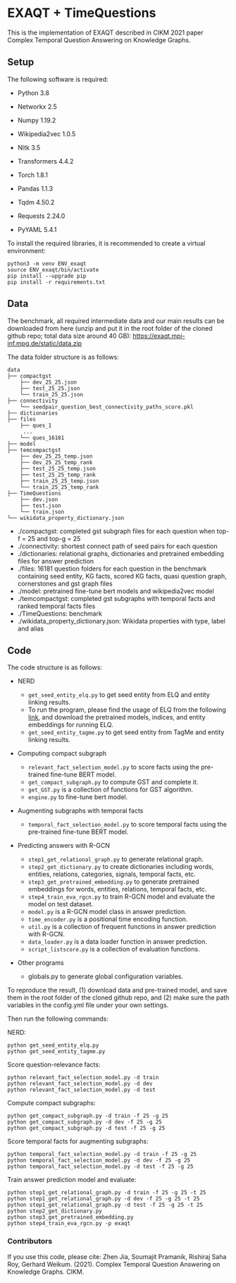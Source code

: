 EXAQT + TimeQuestions
============

This is the implementation of EXAQT described in CIKM 2021 paper Complex Temporal Question Answering on Knowledge Graphs.

Setup 
------

The following software is required:

* Python 3.8

* Networkx 2.5

* Numpy 1.19.2

* Wikipedia2vec 1.0.5

* Nltk 3.5

* Transformers 4.4.2

* Torch 1.8.1

* Pandas 1.1.3

* Tqdm 4.50.2

* Requests 2.24.0

* PyYAML 5.4.1

To install the required libraries, it is recommended to create a virtual environment:

    python3 -m venv ENV_exaqt
    source ENV_exaqt/bin/activate
    pip install --upgrade pip
    pip install -r requirements.txt



Data
------
The benchmark, all required intermediate data and our main results can be downloaded from here (unzip and put it in the root folder of the cloned github repo; total data size around 40 GB): https://exaqt.mpi-inf.mpg.de/static/data.zip 

The data folder structure is as follows:


```
data
├── compactgst
    ├── dev_25_25.json
    ├── test_25_25.json
    └── train_25_25.json  
├── connectivity
    └── seedpair_question_best_connectivity_paths_score.pkl    
├── dictionaries
├── files
    ├── ques_1
	 ...	
	└── ques_16181
├── model
├── temcompactgst
    ├── dev_25_25_temp.json
    ├── dev_25_25_temp_rank
    ├── test_25_25_temp.json
    ├── test_25_25_temp_rank
	├── train_25_25_temp.json
    └── train_25_25_temp_rank
├── TimeQuestions
	├── dev.json
    ├── test.json
    └── train.json
└── wikidata_property_dictionary.json
```

 - ./compactgst: completed gst subgraph files for each question when top-f = 25 and top-g = 25
 - ./connectivity: shortest connect path of seed pairs for each question
 - ./dictionaries: relational graphs, dictionaries and pretrained embedding files for answer prediction
 - ./files: 16181 question folders for each question in the benchmark containing seed entity, KG facts, scored KG facts, quasi question graph, cornerstones and gst graph files  
 - ./model: pretrained fine-tune bert models and wikipedia2vec model
 - ./temcompactgst: completed gst subgraphs with temporal facts and ranked temporal facts files
 - ./TimeQuestions: benchmark 
 - ./wikidata\_property\_dictionary.json: Wikidata properties with type, label and alias


Code
------
 
The code structure is as follows:
    
- NERD 
    - `get_seed_entity_elq.py` to get seed entity from ELQ and entity linking results.
    - To run the program, please find the usage of ELQ from the following [link](https://github.com/facebookresearch/BLINK/tree/master/elq), and download the pretrained models, indices, and entity embeddings for running ELQ.
    - `get_seed_entity_tagme.py` to get seed entity from TagMe and entity linking results.
    
- Computing compact subgraph
    - `relevant_fact_selection_model.py` to score facts using the pre-trained fine-tune BERT model.
	- `get_compact_subgraph.py` to compute GST and complete it.
	- `get_GST.py` is a collection of functions for GST algorithm.
	- `engine.py` to fine-tune bert model.

- Augmenting subgraphs with temporal facts
    - `temporal_fact_selection_model.py` to score temporal facts using the pre-trained fine-tune BERT model.
	     
- Predicting answers with R-GCN
	- `step1_get_relational_graph.py` to generate relational graph.
	- `step2_get_dictionary.py` to create dictionaries including words, entities, relations, categories, signals, temporal facts, etc. 
	- `step3_get_pretrained_embedding.py` to generate pretrained embeddings for words, entities, relations, temporal facts, etc.
    - `step4_train_eva_rgcn.py` to train R-GCN model and evaluate the model on test dataset.
    - `model.py` is a R-GCN model class in answer prediction.
    - `time_encoder.py` is a positional time encoding function.
	- `util.py` is a collection of frequent functions in answer prediction with R-GCN.
	- `data_loader.py` is a data loader function in answer prediction.
	- `script_listscore.py` is a collection of evaluation functions. 

- Other programs
    - globals.py to generate global configuration variables.

To reproduce the result, (1) download data and pre-trained model, and save them in the root folder of the cloned github repo, and (2) make sure the path variables in the config.yml file under your own settings.

Then run the following commands:

NERD:

    python get_seed_entity_elq.py
    python get_seed_entity_tagme.py

Score question-relevance facts:

    python relevant_fact_selection_model.py -d train 
    python relevant_fact_selection_model.py -d dev
    python relevant_fact_selection_model.py -d test

Compute compact subgraphs:

    python get_compact_subgraph.py -d train -f 25 -g 25
    python get_compact_subgraph.py -d dev -f 25 -g 25
    python get_compact_subgraph.py -d test -f 25 -g 25


Score temporal facts for augmenting subgraphs:

    python temporal_fact_selection_model.py -d train -f 25 -g 25
    python temporal_fact_selection_model.py -d dev -f 25 -g 25
    python temporal_fact_selection_model.py -d test -f 25 -g 25

Train answer prediction model and evaluate:

    python step1_get_relational_graph.py -d train -f 25 -g 25 -t 25
    python step1_get_relational_graph.py -d dev -f 25 -g 25 -t 25
    python step1_get_relational_graph.py -d test -f 25 -g 25 -t 25
    python step2_get_dictionary.py
    python step3_get_pretrained_embedding.py
    python step4_train_eva_rgcn.py -p exaqt

### Contributors
If you use this code, please cite:
Zhen Jia, Soumajit Pramanik, Rishiraj Saha Roy, Gerhard Weikum. (2021). Complex Temporal Question Answering on Knowledge Graphs. CIKM.
```

```
